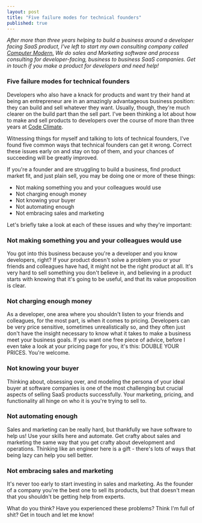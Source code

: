 ```yaml
---
layout: post
title: "Five failure modes for technical founders"
published: true
---
```


*After more than three years helping to build a business around a developer facing SaaS product, I've left to start my own consulting company called <a href="http://computermodern.io">Computer Modern.</a> We do sales and Marketing software and process consulting for <span class="highlight">developer-facing, business to business SaaS companies</span>. Get in touch if you make a product for developers and need help!*

### Five failure modes for technical founders

Developers who also have a knack for products and want try their hand at being an entrepreneur are in an amazingly advantageous business position: they can build and sell whatever they want. Usually, though, they're much clearer on the build part than the sell part. I've been thinking a lot about how to make and sell products to developers over the course of more than three years at <a href="http://codeclimate.com">Code Climate</a>.

Witnessing things for myself and talking to lots of technical founders, I've found five common ways that technical founders can get it wrong. Correct these issues early on and stay on top of them, and your chances of succeeding will be greatly improved.

If you're a founder and are struggling to build a business, find product market fit, and just plain sell, you may be doing one or more of these things:

- Not making something you and your colleagues would use
- Not charging enough money
- Not knowing your buyer
- Not automating enough
- Not embracing sales and marketing

Let's briefly take a look at each of these issues and why they're important:

### Not making something you and your colleagues would use

You got into this business because you're a developer and you know developers, right? If your product doesn't solve a problem you or your friends and colleagues have had, it might not be the right product at all. It's very hard to sell something you don't believe in, and believing in a product starts with knowing that it's going to be useful, and that its value proposition is clear.

### Not charging enough money

As a developer, one area where you shouldn't listen to your friends and colleagues, for the most part, is when it comes to pricing. Developers can be very price sensitive, sometimes unrealistically so, and they often just don't have the insight necessary to know what it takes to make a business meet your business goals. If you want one free piece of advice, before I even take a look at your pricing page for you, it's this: DOUBLE YOUR PRICES. You're welcome.

### Not knowing your buyer

Thinking about, obsessing over, and modeling the persona of your ideal buyer at software companies is one of the most challenging but crucial aspects of selling SaaS products successfully. Your marketing, pricing, and functionality all hinge on who it is you're trying to sell to.

### Not automating enough

Sales and marketing can be really hard, but thankfully we have software to help us! Use your skills here and automate. Get crafty about sales and marketing the same way that you get crafty about development and operations. Thinking like an engineer here is a gift - there's lots of ways that being lazy can help you sell better.

### Not embracing sales and marketing

It's never too early to start investing in sales and marketing. As the founder of a company you're the best one to sell its products, but that doesn't mean that you shouldn't be getting help from experts.

What do you think? Have you experienced these problems? Think I'm full of shit? Get in touch and let me know!
